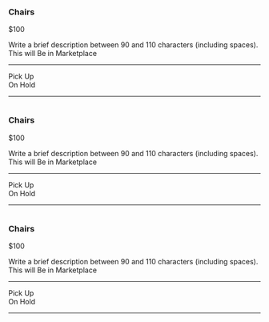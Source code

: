    <div class="col-4">
        <img
          src="https://cloud-1de12d.b-cdn.net/media/iW=693&iH=462&oX=67&oY=0&cW=558&cH=462/211016d44f08bbb338f30c5925501009/homebeyond-mid-century-modern-open-back-synthetic-leather-upholstered-dining-chairs-set-of-2-pcs-counter-bar-chairs-uc-14-603106-1051x700-jpg.webp"
          alt=""
        />
        <div class="title-price flex">
          <h3 class="title">Chairs</h3>
          <p class="price">$100</p>
        </div>
        <div class="quick-description">
          Write a brief description between 90 and 110 characters (including
          spaces). This will Be in Marketplace
        </div>
        <hr>
        <div class="deliver-method flex">
          <div id="method">Pick Up</div>
          <div id="status">On Hold</div>
        </div>
        <hr>
      </div>
      <!-- Next Product -->
      <div class="col-4">
        <img
          src="https://cloud-1de12d.b-cdn.net/media/iW=693&iH=462&oX=67&oY=0&cW=558&cH=462/211016d44f08bbb338f30c5925501009/homebeyond-mid-century-modern-open-back-synthetic-leather-upholstered-dining-chairs-set-of-2-pcs-counter-bar-chairs-uc-14-603106-1051x700-jpg.webp"
          alt=""
        />
        <div class="title-price flex">
          <h3 class="title">Chairs</h3>
          <p class="price">$100</p>
        </div>
        <div class="quick-description">
          Write a brief description between 90 and 110 characters (including
          spaces). This will Be in Marketplace
        </div>
        <hr>
        <div class="deliver-method flex">
          <div id="method">Pick Up</div>
          <div id="status">On Hold</div>
        </div>
        <hr>
      </div>
      <!-- Next Product -->
      <div class="col-4">
        <img
          src="https://cloud-1de12d.b-cdn.net/media/iW=693&iH=462&oX=67&oY=0&cW=558&cH=462/211016d44f08bbb338f30c5925501009/homebeyond-mid-century-modern-open-back-synthetic-leather-upholstered-dining-chairs-set-of-2-pcs-counter-bar-chairs-uc-14-603106-1051x700-jpg.webp"
          alt=""
        />
        <div class="title-price flex">
          <h3 class="title">Chairs</h3>
          <p class="price">$100</p>
        </div>
        <div class="quick-description">
          Write a brief description between 90 and 110 characters (including
          spaces). This will Be in Marketplace
        </div>
        <hr>
        <div class="deliver-method flex">
          <div id="method">Pick Up</div>
          <div id="status">On Hold</div>
        </div>
        <hr>
      </div>